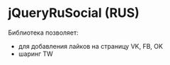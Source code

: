 jQueryRuSocial (RUS)
==================

Библиотека позволяет:
- для добавления лайков на страницу VK, FB, OK
- шаринг TW
